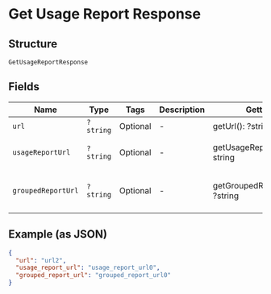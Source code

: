 
# Get Usage Report Response

## Structure

`GetUsageReportResponse`

## Fields

| Name | Type | Tags | Description | Getter | Setter |
|  --- | --- | --- | --- | --- | --- |
| `url` | `?string` | Optional | - | getUrl(): ?string | setUrl(?string url): void |
| `usageReportUrl` | `?string` | Optional | - | getUsageReportUrl(): ?string | setUsageReportUrl(?string usageReportUrl): void |
| `groupedReportUrl` | `?string` | Optional | - | getGroupedReportUrl(): ?string | setGroupedReportUrl(?string groupedReportUrl): void |

## Example (as JSON)

```json
{
  "url": "url2",
  "usage_report_url": "usage_report_url0",
  "grouped_report_url": "grouped_report_url0"
}
```

